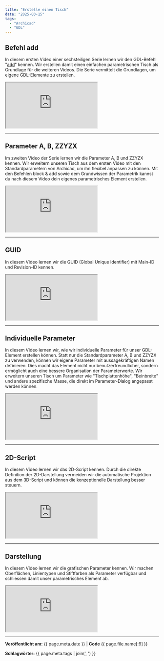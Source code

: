 ```yaml
---
title: "Erstelle einen Tisch"
date: "2025-03-15"
tags: 
  - "Archicad"
  - "GDL"
---
```

## Befehl add
In diesem ersten Video einer sechsteiligen Serie lernen wir den GDL-Befehl "[add](https://www.selfgdl.de/1_ko_trafos/3d_komplex/add/)" kennen. Wir erstellen damit einen einfachen parametrischen Tisch als Grundlage für die weiteren Videos. Die Serie vermittelt die Grundlagen, um eigene GDL-Elemente zu erstellen.

<div class="video-container">
  <iframe src="https://www.youtube.com/embed/ZytW7UfwC9s?si=ZyVCMqosC149JMza" 
          allowfullscreen>
  </iframe>
</div>

---
## Parameter A, B, ZZYZX
Im zweiten Video der Serie lernen wir die Parameter A, B und ZZYZX kennen. Wir erweitern unseren Tisch aus dem ersten Video mit den Standardparametern von Archicad, um ihn flexibel anpassen zu können. Mit den Befehlen block & add sowie dem Grundwissen der Parametrik kannst du nach diesem Video dein eigenes parametrisches Element erstellen.


<div class="video-container">
  <iframe src="https://www.youtube.com/embed/lGNPY3GEyAs?si=YYnYNzhV0aKFWK6i" 
          allowfullscreen>
  </iframe>
</div>

---
## GUID
In diesem Video lernen wir die GUID (Global Unique Identifier) mit Main-ID und Revision-ID kennen.

<div class="video-container">
  <iframe src="https://www.youtube.com/embed/PpHViaJAAuo?si=qujUAjDpXvXv9cbS" 
          allowfullscreen>
  </iframe>
</div>

---
## Individuelle Parameter
In diesem Video lernen wir, wie wir individuelle Parameter für unser GDL-Element erstellen können. Statt nur die Standardparameter A, B und ZZYZX zu verwenden, können wir eigene Parameter mit aussagekräftigen Namen definieren. Dies macht das Element nicht nur benutzerfreundlicher, sondern ermöglicht auch eine bessere Organisation der Parameterwerte. Wir erweitern unseren Tisch um Parameter wie "Tischplattenhöhe", "Beinbreite" und andere spezifische Masse, die direkt im Parameter-Dialog angepasst werden können.


<div class="video-container">
  <iframe src="https://www.youtube.com/embed/t_RrLN7woy4?si=N29LdYyi4HX0PXUd" 
          allowfullscreen>
  </iframe>
</div>


---
## 2D-Script

In diesem Video lernen wir das 2D-Script kennen. Durch die direkte Definition der 2D-Darstellung vermeiden wir die automatische Projektion aus dem 3D-Script und können die konzeptionelle Darstellung besser steuern.

<div class="video-container">
  <iframe src="https://www.youtube.com/embed/5kHt9x0TCj0?si=kK0NcAvxFSMF1E1h" 
          allowfullscreen>
  </iframe>
</div>

---
## Darstellung
In diesem Video lernen wir die grafischen Parameter kennen. Wir machen Oberflächen, Linientypen und Stiftfarben als Parameter verfügbar und schliessen damit unser parametrisches Element ab.

<div class="video-container">
  <iframe src="https://www.youtube.com/embed/gzHP-n5mRKk?si=4QRRuRR98dL2olLE" 
          allowfullscreen>
  </iframe>
</div>

---
**Veröffentlicht am:** {{ page.meta.date }} | **Code** {{ page.file.name[:9] }}

**Schlagwörter:** {{ page.meta.tags | join(', ') }}
